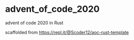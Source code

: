 # advent_of_code_2020
advent of code 2020 in Rust

scaffolded from https://repl.it/@Scoder12/aoc-rust-template